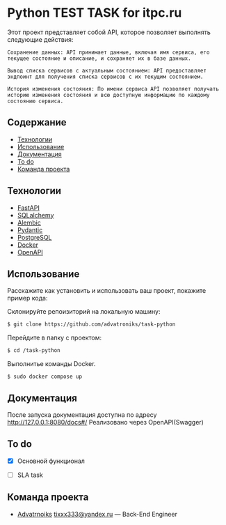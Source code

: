 # Python TEST TASK for itpc.ru
Этот проект представляет собой API, которое позволяет выполнять следующие действия:

    Сохранение данных: API принимает данные, включая имя сервиса, его текущее состояние и описание, и сохраняет их в базе данных.

    Вывод списка сервисов с актуальным состоянием: API предоставляет эндпоинт для получения списка сервисов с их текущим состоянием.

    История изменения состояния: По имени сервиса API позволяет получать историю изменения состояния и всю доступную информацию по каждому состоянию сервиса.

## Содержание
- [Технологии](#технологии)
- [Использование](#использование)
- [Документация](#документация)
- [To do](#to-do)
- [Команда проекта](#команда-проекта)

## Технологии
- [FastAPI](https://fastapi.tiangolo.com/)
- [SQLalchemy](https://www.sqlalchemy.org/)
- [Alembic](https://alembic.sqlalchemy.org/en/latest/)
- [Pydantic](https://docs.pydantic.dev/latest/)
- [PostgreSQL](https://www.postgresql.org/)
- [Docker](https://www.docker.com/)
- [OpenAPI](https://www.openapis.org/)


## Использование
Расскажите как установить и использовать ваш проект, покажите пример кода:

Склонируйте репоизиторий на локальную машину:
```sh
$ git clone https://github.com/advatroniks/task-python
```

Перейдите в папку с проектом:
```sh
$ cd /task-python
```

Выполнитье команды Docker.
```docker
$ sudo docker compose up
```
## Документация
После запуска документация доступна по адресу http://127.0.0.1:8080/docs#/
Реализовано через OpenAPI(Swagger)

## To do
- [x] Основной функционал
- [ ] SLA task


## Команда проекта
- [Advatrnoiks](t.me/advatroniks) tixxx333@yandex.ru — Back-End Engineer
